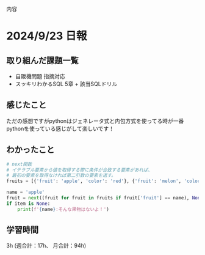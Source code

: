 内容
# 2024/9/23 日報
## 取り組んだ課題一覧
+ 自販機問題 指摘対応
+ スッキリわかるSQL 5章 + 該当SQLドリル

## 感じたこと  
ただの感想ですがpythonはジェネレータ式と内包方式を使ってる時が一番pythonを使っている感じがして楽しいです！

## わかったこと
```python
# next関数
# イテラブル要素から値を取得する際に条件が合致する要素があれば、
# 最初の要素を取得なければ第二引数の要素を返す。
fruits = [{'fruit': 'apple', 'color': 'red'}, {'fruit': 'melon', 'color': 'green'}, {'fruit': 'grapes', 'color': 'purple'}]

name = 'apple'
fruit = next((fruit for fruit in fruits if fruit['fruit'] == name), None)
if item is None:
    print(f'{name}:そんな果物はないよ！')
```

## 学習時間
3h (週合計：17h、 月合計：94h)